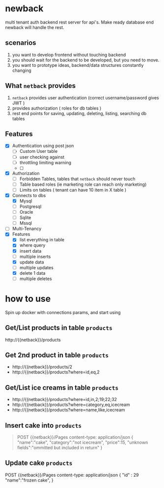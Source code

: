 # newback
multi tenant auth backend rest server for api's. Make ready database end newback will handle the rest.

## scenarios

1) you want to develop frontend without touching backend
2) you should wait for the backend to be developed, but you need to move.
3) you want to prototype ideas, backend/data structures constantly changing

## What `netback` provides
1)   `netback` provides user authentication (correct username/password gives JWT )
2)   provides authorization ( roles for db tables )
3)   rest end points for saving, updating, deleting, listing, searching db tables



## Features
- [x] Authentication using post json
    - [ ] Custom User table
    - [ ] user checking against
    - [ ] throttling limiting warning
    - [ ] 
- [x] Authorization
  - [ ] Forbidden Tables, tables that `netback` should never touch
  - [ ] Table based roles (ie marketing role can reach only marketing)
  - [ ] Limits on tables ( tenant can have 10 item in X table )
- [x] Connects to dbs
    - [x] Mysql
    - [ ] Postgresql
    - [ ] Oracle
    - [ ] Sqlite
    - [ ] Mssql
- [ ] Multi-Tenancy
- [x] Features
  - [x] list everything in table
  - [x] where query
  - [x] insert data
  - [ ] multiple inserts
  - [x] update data
  - [ ] multiple updates
  - [x] delete 1 data
  - [ ] multiple deletes 

# how to use
Spin up docker with connections params, and start using 
 
## Get/List products in table `products`
  http://{{netback}}/products
  
## Get 2nd product in table `products`
-  http://{{netback}}/products/2
-  http://{{netback}}/products?where=id,eq,2

## Get/List ice creams in table `products`
-  http://{{netback}}/products?where=id,in,2;19;22;32
-  http://{{netback}}/products?where=category,eq,icecream
-  http://{{netback}}/products?where=name,like,icecream


## Insert cake into `products`
> POST {{netback}}/Pages
> content-type: application/json
> { 
>    "name":"cake",
>    "category":"not icecream",
>    "price":15,
>    "unknown fields":"ommitted but included in return" 
> }

## Update cake  `products`
POST {{netback}}/Pages
content-type: application/json
{ 
    "id" : 29
    "name":"frozen cake", 
}

  
  